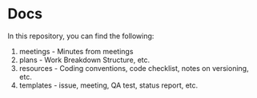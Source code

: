 # Docs

In this repository, you can find the following:

1. meetings - Minutes from meetings 
1. plans - Work Breakdown Structure, etc.
1. resources - Coding conventions, code checklist, notes on versioning, etc.
1. templates - issue, meeting, QA test, status report, etc.